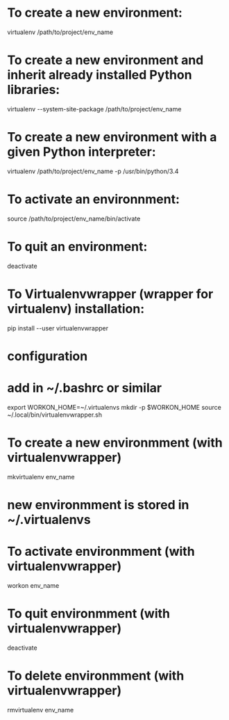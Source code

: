 # To create a new environment:

virtualenv /path/to/project/env_name

# To create a new environment and inherit already installed Python libraries:

virtualenv --system-site-package /path/to/project/env_name

# To create a new environment with a given Python interpreter:

virtualenv /path/to/project/env_name -p /usr/bin/python/3.4

# To activate an environnment:

source /path/to/project/env_name/bin/activate

# To quit an environment:

deactivate

# To Virtualenvwrapper (wrapper for virtualenv) installation:

pip install --user virtualenvwrapper

# configuration

# add in ~/.bashrc or similar

export WORKON_HOME=~/.virtualenvs
mkdir -p $WORKON_HOME
source ~/.local/bin/virtualenvwrapper.sh

# To create a new environmment (with virtualenvwrapper)

mkvirtualenv env_name

# new environmment is stored in ~/.virtualenvs

# To activate environmment (with virtualenvwrapper)

workon env_name

# To quit environmment (with virtualenvwrapper)

deactivate

# To delete environmment (with virtualenvwrapper)

rmvirtualenv env_name

